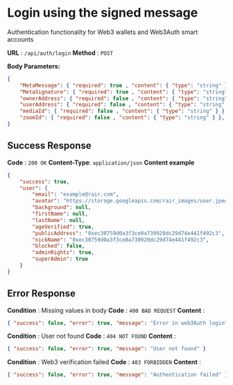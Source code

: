 # Login using the signed message
Authentication functionality for Web3 wallets and Web3Auth smart accounts

**URL** : `/api/auth/login`
**Method** : `POST`

**Body Parameters:**
```json
{
    "MetaMessage": { "required": true , "content": { "type": "string" } },
    "MetaSignature": { "required": true , "content": { "type": "string" } },
    "ownerAddress": { "required": false , "content": { "type": "string" } },
    "userAddress": { "required": false , "content": { "type": "string" } },
    "mediaId": { "required": false , "content": { "type": "string" } },
    "zoomId": { "required": false , "content": { "type": "string" } },
}
```

## Success Response
**Code** : `200 OK`
**Content-Type**: `application/json`
**Content example**
```json
{
    "success": true,
    "user": {
        "email": "example@rair.com",
        "avatar": "https://storage.googleapis.com/rair_images/user.jpeg",
        "background": null,
        "firstName": null,
        "lastName": null,
        "ageVerified": true,
        "publicAddress": "0xec30759d0a3f3ce0a730920dc29d74e441f492c3",
        "nickName": "0xec30759d0a3f3ce0a730920dc29d74e441f492c3",
        "blocked": false,
        "adminRights": true,
        "superAdmin": true
    }
}
```

## Error Response
**Condition** : Missing values in body
**Code** : `400 BAD REQUEST`
**Content** : 
```json
{ "success": false, "error": true, "message": "Error in web3Auth login" }
```
**Condition** : User not found
**Code** : `404 NOT FOUND`
**Content** : 
```json
{ "success": false, "error": true, "message": "User not found" }
```
**Condition** : Web3 verification failed
**Code** : `403 FORBIDDEN`
**Content** : 
```json
{ "success": false, "error": true, "message": "Authentication failed" }
```